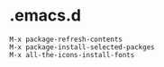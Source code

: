 # .emacs.d

```
M-x package-refresh-contents
M-x package-install-selected-packges
M-x all-the-icons-install-fonts
```
